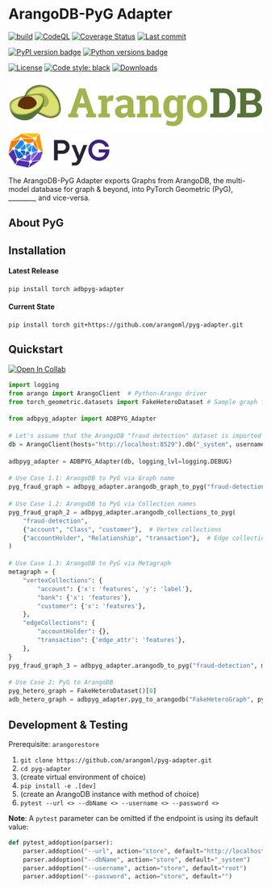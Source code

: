 # ArangoDB-PyG Adapter

[![build](https://github.com/arangoml/pyg-adapter/actions/workflows/build.yml/badge.svg?branch=master)](https://github.com/arangoml/pyg-adapter/actions/workflows/build.yml)
[![CodeQL](https://github.com/arangoml/pyg-adapter/actions/workflows/analyze.yml/badge.svg?branch=master)](https://github.com/arangoml/pyg-adapter/actions/workflows/analyze.yml)
[![Coverage Status](https://coveralls.io/repos/github/arangoml/pyg-adapter/badge.svg?branch=master)](https://coveralls.io/github/arangoml/pyg-adapter)
[![Last commit](https://img.shields.io/github/last-commit/arangoml/pyg-adapter)](https://github.com/arangoml/pyg-adapter/commits/master)

[![PyPI version badge](https://img.shields.io/pypi/v/adbpyg-adapter?color=3775A9&style=for-the-badge&logo=pypi&logoColor=FFD43B)](https://pypi.org/project/adbpyg-adapter/)
[![Python versions badge](https://img.shields.io/pypi/pyversions/adbpyg-adapter?color=3776AB&style=for-the-badge&logo=python&logoColor=FFD43B)](https://pypi.org/project/adbpyg-adapter/)

[![License](https://img.shields.io/github/license/arangoml/pyg-adapter?color=9E2165&style=for-the-badge)](https://github.com/arangoml/pyg-adapter/blob/master/LICENSE)
[![Code style: black](https://img.shields.io/static/v1?style=for-the-badge&label=code%20style&message=black&color=black)](https://github.com/psf/black)
[![Downloads](https://img.shields.io/badge/dynamic/json?style=for-the-badge&color=282661&label=Downloads&query=total_downloads&url=https://api.pepy.tech/api/projects/adbpyg-adapter)](https://pepy.tech/project/adbpyg-adapter)


<a href="https://www.arangodb.com/" rel="arangodb.com">![](https://raw.githubusercontent.com/arangoml/pyg-adapter/master/examples/assets/adb_logo.png)</a>
<a href="https://www.pyg.org/" rel="pyg.org"><img src="https://raw.githubusercontent.com/pyg-team/pyg_sphinx_theme/master/pyg_sphinx_theme/static/img/pyg_logo_text.svg?sanitize=true" width=40% /></a>

The ArangoDB-PyG Adapter exports Graphs from ArangoDB, the multi-model database for graph & beyond, into PyTorch Geometric (PyG), ________, and vice-versa.


## About PyG

## Installation

#### Latest Release
```
pip install torch adbpyg-adapter
```
#### Current State
```
pip install torch git+https://github.com/arangoml/pyg-adapter.git
```

##  Quickstart

[![Open In Collab](https://colab.research.google.com/assets/colab-badge.svg)](https://colab.research.google.com/github/arangoml/pyg-adapter/blob/master/examples/ArangoDB_PyG_Adapter.ipynb)

```py
import logging
from arango import ArangoClient  # Python-Arango driver
from torch_geometric.datasets import FakeHeteroDataset # Sample graph form PyG

from adbpyg_adapter import ADBPYG_Adapter

# Let's assume that the ArangoDB "fraud detection" dataset is imported to this endpoint
db = ArangoClient(hosts="http://localhost:8529").db("_system", username="root", password="")

adbpyg_adapter = ADBPYG_Adapter(db, logging_lvl=logging.DEBUG)

# Use Case 1.1: ArangoDB to PyG via Graph name
pyg_fraud_graph = adbpyg_adapter.arangodb_graph_to_pyg("fraud-detection")

# Use Case 1.2: ArangoDB to PyG via Collection names
pyg_fraud_graph_2 = adbpyg_adapter.arangodb_collections_to_pyg(
    "fraud-detection",
    {"account", "Class", "customer"},  # Vertex collections
    {"accountHolder", "Relationship", "transaction"},  # Edge collections
)

# Use Case 1.3: ArangoDB to PyG via Metagraph
metagraph = { 
    "vertexCollections": {
        "account": {'x': 'features', 'y': 'label'},
        "bank": {'x': 'features'},
        "customer": {'x': 'features'},
    },
    "edgeCollections": {
        "accountHolder": {},
        "transaction": {'edge_attr': 'features'},
    },
}
pyg_fraud_graph_3 = adbpyg_adapter.arangodb_to_pyg("fraud-detection", metagraph)

# Use Case 2: PyG to ArangoDB
pyg_hetero_graph = FakeHeteroDataset()[0]
adb_hetero_graph = adbpyg_adapter.pyg_to_arangodb("FakeHeteroGraph", pyg_hetero_graph)
```

##  Development & Testing

Prerequisite: `arangorestore`

1. `git clone https://github.com/arangoml/pyg-adapter.git`
2. `cd pyg-adapter`
3. (create virtual environment of choice)
4. `pip install -e .[dev]`
5. (create an ArangoDB instance with method of choice)
6. `pytest --url <> --dbName <> --username <> --password <>`

**Note**: A `pytest` parameter can be omitted if the endpoint is using its default value:
```python
def pytest_addoption(parser):
    parser.addoption("--url", action="store", default="http://localhost:8529")
    parser.addoption("--dbName", action="store", default="_system")
    parser.addoption("--username", action="store", default="root")
    parser.addoption("--password", action="store", default="")
```
